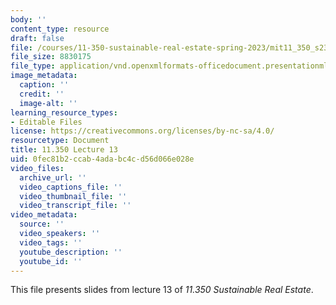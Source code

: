 ```yaml
---
body: ''
content_type: resource
draft: false
file: /courses/11-350-sustainable-real-estate-spring-2023/mit11_350_s23_lec13.pptx
file_size: 8830175
file_type: application/vnd.openxmlformats-officedocument.presentationml.presentation
image_metadata:
  caption: ''
  credit: ''
  image-alt: ''
learning_resource_types:
- Editable Files
license: https://creativecommons.org/licenses/by-nc-sa/4.0/
resourcetype: Document
title: 11.350 Lecture 13
uid: 0fec81b2-ccab-4ada-bc4c-d56d066e028e
video_files:
  archive_url: ''
  video_captions_file: ''
  video_thumbnail_file: ''
  video_transcript_file: ''
video_metadata:
  source: ''
  video_speakers: ''
  video_tags: ''
  youtube_description: ''
  youtube_id: ''
---
```

This file presents slides from lecture 13 of *11.350 Sustainable Real Estate*.
